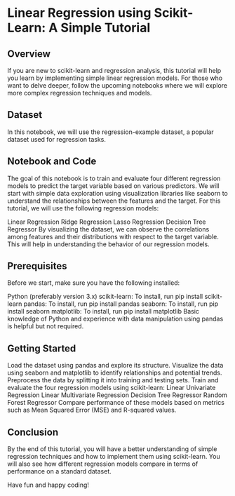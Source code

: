 # Linear Regression using Scikit-Learn: A Simple Tutorial
## Overview
If you are new to scikit-learn and regression analysis, this tutorial will help you learn by implementing simple linear regression models. For those who want to delve deeper, follow the upcoming notebooks where we will explore more complex regression techniques and models.

## Dataset
In this notebook, we will use the regression-example dataset, a popular dataset used for regression tasks.
## Notebook and Code
The goal of this notebook is to train and evaluate four different regression models to predict the target variable based on various predictors. We will start with simple data exploration using visualization libraries like seaborn to understand the relationships between the features and the target. For this tutorial, we will use the following regression models:

Linear Regression
Ridge Regression
Lasso Regression
Decision Tree Regressor
By visualizing the dataset, we can observe the correlations among features and their distributions with respect to the target variable. This will help in understanding the behavior of our regression models.

## Prerequisites
Before we start, make sure you have the following installed:

Python (preferably version 3.x)
scikit-learn: To install, run pip install scikit-learn
pandas: To install, run pip install pandas
seaborn: To install, run pip install seaborn
matplotlib: To install, run pip install matplotlib
Basic knowledge of Python and experience with data manipulation using pandas is helpful but not required.

## Getting Started
Load the dataset using pandas and explore its structure.
Visualize the data using seaborn and matplotlib to identify relationships and potential trends.
Preprocess the data by splitting it into training and testing sets.
Train and evaluate the four regression models using scikit-learn:
Linear Univariate Regression
Linear Multivariate Regression
Decision Tree Regressor
Random Forest Regressor
Compare performance of these models based on metrics such as Mean Squared Error (MSE) and R-squared values.
## Conclusion
By the end of this tutorial, you will have a better understanding of simple regression techniques and how to implement them using scikit-learn. You will also see how different regression models compare in terms of performance on a standard dataset.

Have fun and happy coding!

